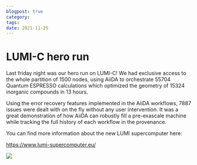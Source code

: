 ```yaml
---
blogpost: true
category:
tags:
date: 2021-11-25
---
```


# LUMI-C hero run

Last friday night was our hero run on LUMI-C! We had exclusive access to the whole partition of 1500 nodes, using AiiDA to orchestrate 55704 Quantum ESPRESSO calculations which optimized the geometry of 15324 inorganic compounds in 13 hours.

Using the error recovery features implemented in the AiiDA workflows, 7887 issues were dealt with on the fly without any user intervention. It was a great demonstration of how AiiDA can robustly fill a pre-exascale machine while tracking the full history of each workflow in the provenance.

You can find more information about the new LUMI supercomputer here:

<https://www.lumi-supercomputer.eu/>

[![](https://www.aiida.net/wp-content/uploads/2021/11/LUMI-1024x640.png)](https://www.aiida.net/wp-content/uploads/2021/11/LUMI.png)
